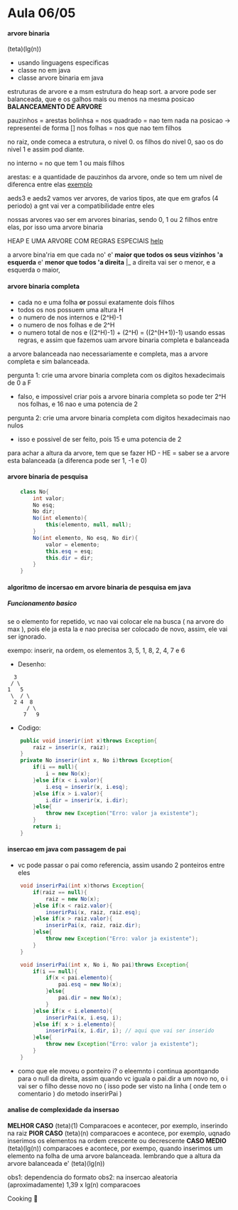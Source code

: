 # Aula 06/05
#### arvore binaria
(teta)(lg(n))

- usando linguagens especificas
- classe no em java 
- classe arvore binaria em java

estruturas de arvore e a msm estrutura do heap sort. a arvore pode ser balanceada, que e os galhos mais ou menos na mesma posicao
**BALANCEAMENTO DE ARVORE** 

pauzinhos = arestas
bolinhsa = nos
quadrado = nao tem nada na posicao -> representei de forma []
nos folhas = nos que nao tem filhos

no raiz, onde comeca a estrutura, o nivel 0. os filhos do nivel 0, sao os do nivel 1 e assim pod diante.

no interno = no que tem 1 ou mais filhos

arestas: e a quantidade de pauzinhos da arvore, onde so tem um nivel de diferenca entre elas [exemplo](https://prnt.sc/rgGDwYaAJWel)

aeds3 e aeds2 vamos ver arvores, de varios tipos, ate que em grafos (4 periodo) a gnt vai ver a compatibilidade entre eles

nossas arvores vao ser em arvores binarias, sendo 0, 1 ou 2 filhos entre elas, por isso uma arvore binaria 

HEAP E UMA ARVORE COM REGRAS ESPECIAIS [help](https://github.com/giusfds/Aulas-de-AEDS-II/tree/main/aula%2004.03)

a arvore bina'ria em que cada no' e' **maior que todos os seus vizinhos 'a esquerda** e' **menor que todos 'a direita**
|_ a direita vai ser o menor, e a esquerda o maior, 

#### arvore binaria completa
- cada no e uma folha **or** possui exatamente dois filhos 
- todos os nos possuem uma altura H
- o numero de nos internos e (2^H)-1
- o numero de nos folhas e de 2^H
- o numero total de nos e ((2^H)-1) + (2^H) = ((2^(H+1))-1)
usando essas regras, e assim que fazemos uam arvore binaria completa e balanceada

a arvore balanceada nao necessariamente e completa, mas a arvore completa e sim balanceada.

pergunta 1: crie uma arvore binaria completa com os digitos hexadecimais de 0 a F
- falso, e impossivel criar pois a arvore binaria completa so pode ter 2^H nos folhas, e 16 nao e uma potencia de 2

pergunta 2: crie uma arvore binaria completa com digitos hexadecimais nao nulos 
- isso e possivel de ser feito, pois 15 e uma potencia de 2
<!-- - [arvore]() pegar a foto na minha cvs dia 06 de maio-->

para achar a altura da arvore, tem que se fazer HD - HE = saber se a arvore esta balanceada (a diferenca pode ser 1, -1 e 0)

#### arvore binaria de pesquisa
```java
    class No{
        int valor;
        No esq;
        No dir;
        No(int elemento){
            this(elemento, null, null);
        }
        No(int elemento, No esq, No dir){
            valor = elemento;
            this.esq = esq;
            this.dir = dir;
        }   
    }
```

#### algoritmo de incersao em arvore binaria de pesquisa em java
##### Funcionamento basico

se o elemento for repetido, vc nao vai colocar ele na busca ( na arvore do max ), pois ele ja esta la e nao precisa ser colocado de novo, assim, ele vai ser ignorado.

exempo: inserir, na ordem, os elementos 3, 5, 1, 8, 2, 4, 7 e 6
- Desenho:
```
  3
 / \
1   5
 \  / \
  2 4  8
      / \
     7   9
```
- Codigo:
```java
    public void inserir(int x)throws Exception{
        raiz = inserir(x, raiz);
    }
    private No inserir(int x, No i)throws Exception{
        if(i == null){
            i = new No(x);
        }else if(x < i.valor){
            i.esq = inserir(x, i.esq);
        }else if(x > i.valor){
            i.dir = inserir(x, i.dir);
        }else{
            throw new Exception("Erro: valor ja existente");
        }
        return i;
    }
```

#### insercao em java com passagem de pai
- vc pode passar o pai como referencia, assim usando 2 ponteiros entre eles
  
```java
    void inserirPai(int x)thorws Exception{
        if(raiz == null){
            raiz = new No(x);
        }else if(x < raiz.valor){
            inserirPai(x, raiz, raiz.esq);
        }else if(x > raiz.valor){
            inserirPai(x, raiz, raiz.dir);
        }else{
            throw new Exception("Erro: valor ja existente");
        }
    }

    void inserirPai(int x, No i, No pai)throws Exception{
        if(i == null){
            if(x < pai.elemento){
                pai.esq = new No(x);
            }else{
                pai.dir = new No(x);
            }
        }else if(x < i.elemento){
            inserirPai(x, i.esq, i);
        }else if( x > i.elemento){
            inserirPai(x, i.dir, i); // aqui que vai ser inserido
        }else{ 
            throw new Exception("Erro: valor ja existente");
        }
    }
```
- como que ele moveu o ponteiro i?
    o eleemnto i continua apontqando para o null da direita, assim quando vc iguala o pai.dir a um novo no, o i vai ser o filho desse novo no ( isso pode ser visto na linha ( onde tem o comentario ) do metodo inserirPai ) 

#### analise de complexidade da insersao
**MELHOR CASO** (teta)(1) Comparacoes e acontecer, por exemplo, inserindo na raiz 
**PIOR CASO** (teta)(n) comparacoes e acontece, por exemplo, uqnado inserimos os elementos na ordem crescente ou decrescente
**CASO MEDIO** (teta)(lg(n)) comparacoes e acontece, por exempo, quando inserimos um elemento na folha de uma arvore balanceada. lembrando que a altura da arvore balanceada e' (teta)(lg(n))

obs1: dependencia do formato
obs2: na insercao aleatoria (aproximadamente) 1,39 x lg(n) comparacoes

Cooking 🍪
